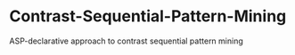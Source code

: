 # Contrast-Sequential-Pattern-Mining
ASP-declarative approach to contrast sequential pattern mining
